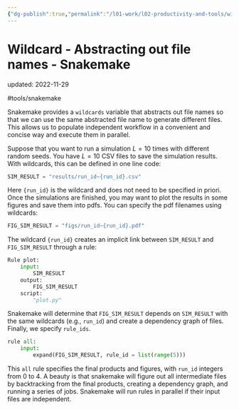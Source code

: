 ```yaml
---
{"dg-publish":true,"permalink":"/l01-work/l02-productivity-and-tools/wildcard-abstracting-out-file-names-snakemake/","dgPassFrontmatter":true}
---
```



# Wildcard - Abstracting out file names - Snakemake
updated: 2022-11-29

#tools/snakemake 


Snakemake provides a `wildcards` variable that abstracts out file names so that we can use the same abstracted file name to generate different files. This allows us to populate independent workflow in a convenient and concise way and execute them in parallel.

Suppose that you want to run a simulation $L=10$ times with different random seeds. You have $L=10$ CSV files to save the simulation results. With wildcards, this can be defined in one line code: 
```python
SIM_RESULT = "results/run_id~{run_id}.csv"
```
Here `{run_id}` is the wildcard and does not need to be specified in priori. Once the simulations are finished, you may want to plot the results in some figures and save them into pdfs. You can specify the pdf filenames using wildcards:
```python
FIG_SIM_RESULT = "figs/run_id~{run_id}.pdf"
```
The wildcard `{run_id}` creates an implicit link between `SIM_RESULT` and `FIG_SIM_RESULT` through a rule:
```python 
Rule plot:
	input:
		SIM_RESULT
	output:
		FIG_SIM_RESULT
	script:
		"plot.py"
```
Snakemake will determine that `FIG_SIM_RESULT` depends on `SIM_RESULT` with the same wildcards (e.g., `run_id`) and create a dependency graph of files. Finally, we specify  `rule_ids`.

```python
rule all:
	input:
		expand(FIG_SIM_RESULT, rule_id = list(range(5)))
```
This `all` rule specifies the final products and figures, with `run_id` integers from 0 to 4. A beauty is that snakemake will figure out all intermediate files by backtracking from the final products, creating a dependency graph, and running a series of jobs. Snakemake will run rules in parallel if their input files are independent. 